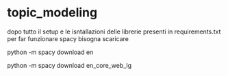 # topic_modeling

dopo tutto il setup e le isntallazioni delle librerie presenti in requirements.txt per far funzionare spacy bisogna scaricare 

python -m spacy download en

python -m spacy download en_core_web_lg